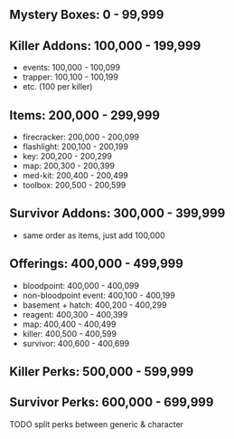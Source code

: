 ## Mystery Boxes: 0 - 99,999

## Killer Addons: 100,000 - 199,999
- events: 100,000 - 100,099
- trapper: 100,100 - 100,199
- etc. (100 per killer)

## Items: 200,000 - 299,999
- firecracker: 200,000 - 200,099
- flashlight: 200,100 - 200,199
- key: 200,200 - 200,299
- map: 200,300 - 200,399
- med-kit: 200,400 - 200,499
- toolbox: 200,500 - 200,599

## Survivor Addons: 300,000 - 399,999
- same order as items, just add 100,000

## Offerings: 400,000 - 499,999
- bloodpoint: 400,000 - 400,099
- non-bloodpoint event: 400,100 - 400,199
- basement + hatch: 400,200 - 400,299
- reagent: 400,300 - 400,399
- map: 400,400 - 400,499
- killer: 400,500 - 400,599
- survivor: 400,600 - 400,699

## Killer Perks: 500,000 - 599,999
## Survivor Perks: 600,000 - 699,999

TODO split perks between generic & character